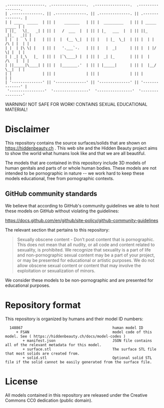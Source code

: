 ```
.-----------------. .----------------.  .----------------.  .----------------. 
| .--------------. || .--------------. || .--------------. || .--------------. |
| | ____  _____  | || |    _______   | || |  _________   | || | _____  _____ | |
| ||_   \|_   _| | || |   /  ___  |  | || | |_   ___  |  | || ||_   _||_   _|| |
| |  |   \ | |   | || |  |  (__ \_|  | || |   | |_  \_|  | || |  | | /\ | |  | |
| |  | |\ \| |   | || |   '.___`-.   | || |   |  _|      | || |  | |/  \| |  | |
| | _| |_\   |_  | || |  |`\____) |  | || |  _| |_       | || |  |   /\   |  | |
| ||_____|\____| | || |  |_______.'  | || | |_____|      | || |  |__/  \__|  | |
| |              | || |              | || |              | || |              | |
| '--------------' || '--------------' || '--------------' || '--------------' |
 '----------------'  '----------------'  '----------------'  '----------------' 
```

WARNING! NOT SAFE FOR WORK! CONTAINS SEXUAL EDUCATIONAL MATERIAL!

Disclaimer
==========

This repository contains the source surfaces/solids that are shown on 
https://hiddenbeauty.ch . This web site and the Hidden Beauty project aims to 
show the world what humans look like and that we are all beautiful.

The models that are contained in this repository include 3D models of human
genitals and parts of or whole human bodies. These models are not intended
to be pornographic in nature -- we work hard to keep these models educational,
free from pornographic contexts. 


GitHub community standards
--------------------------

We believe that according to GitHub's community guidelines we able to 
host these models on GitHub without violating the guidelines:

https://docs.github.com/en/github/site-policy/github-community-guidelines

The relevant section that pertains to this repository:

> Sexually obscene content - Don’t post content that is pornographic. This does not mean that all nudity, or all code and content related to sexuality, is prohibited. We recognize that sexuality is a part of life and non-pornographic sexual content may be a part of your project, or may be presented for educational or artistic purposes. We do not allow obscene sexual content or content that may involve the exploitation or sexualization of minors.

We consider these models to be non-pornographic and are presented for educational purposes.

Repository format
=================

This repository is organized by humans and their model ID numbers:

```
  148867                                         human model ID 
     + FSAN                                      model code of this model. See ( https://hiddenbeauty.ch/docs/model-codes )
        + manifest.json                          JSON file contains all of the relevant metadata for this model.
        + surface.stl                            The surface STL file that most solids are created from.
        + solid.stl                              Optional solid STL file if the solid cannot be easily generated from the surface file.
```

License
=======

All models contained in this repository are released under the Creative Commons CC0 dedication (public domain).
